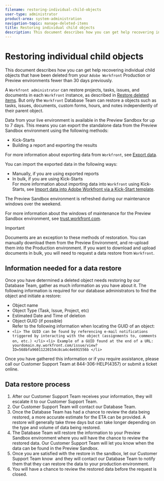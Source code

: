 ```yaml
---
filename: restoring-individual-child-objects
user-type: administrator
product-area: system-administration
navigation-topic: manage-deleted-items
title: Restoring individual child objects
description: This document describes how you can get help recovering individual child objects that have been deleted from your Adobe Workfront Production or Preview environments fewer than 30 days previously.
---
```


# Restoring individual child objects

This document describes how you can get help recovering individual child objects that have been deleted from your `Adobe Workfront` Production or Preview environments fewer than 30 days previously.

A `Workfront administrator` can restore projects, tasks, issues, and documents in each `Workfront` instance, as described in [Restore deleted items](../../../administration-and-setup/manage-workfront/manage-deleted-items/restore-deleted-items.md). But only the `Workfront` Database Team can restore a objects such as tasks, issues, documents, custom forms, hours, and notes independently of their parent object.

Data from your live environment is available in the Preview Sandbox for up to 7 days. This means you can export the standalone data from the Preview Sandbox environment using the following methods:

* Kick-Starts 
* Building a report and exporting the results

For more information about exporting data from `Workfront`, see [Export data](../../../reports-and-dashboards/reports/creating-and-managing-reports/export-data.md).

You can import the exported data in the following ways:

* Manually, if you are using exported reports 
* In bulk, if you are using Kick-Starts  
  For more information about importing data into `Workfront` using Kick-Starts, see [Import data into Adobe Workfront via a Kick-Start template](../../../administration-and-setup/manage-workfront/using-kick-starts/import-data-via-kickstarts.md).

The Preview Sandbox environment is refreshed during our maintenance windows over the weekend.

For more information about the windows of maintenance for the Preview Sandbox environment, see [trust.workfront.com](https://trust.workfront.com/).

>[!IMPORTANT]
>
>Documents are an exception to these methods of restoration. You can manually download them from the Preview Environment, and re-upload them into the Production environment. If you want to download and upload documents in bulk, you will need to request a data restore from `Workfront`.&nbsp;

## Information needed for a data restore

Once you have determined a deleted object needs restoring by our Database Team, gather as much information as you have about it. The following information is required for our database administrators to find the object and initiate a restore:

* Object name 
* Object Type (Task, Issue, Project, etc) 
* Estimated Date and Time of deletion 
* Object GUID (if possible)  
  Refer to the following information when locating the GUID of an object: 
* `<li> The GUID can be found by referencing e-mail notifications triggered by interacting with the object (assignments to, comments on, etc.) </li>` `<li> Example of a GUID found at the end of a URL: yourdomain.my.workfront.com/issue/view?ID=568bfa96011220154c8ca4c4e691556b </li>`

Once you have gathered this information or if you require assistance, please call our Customer Support Team at 844-306-HELP(4357) or submit a ticket online.

## Data restore process

1. After our Customer Support Team receives your information, they will escalate it to our Customer Support Team. 
1. Our Customer Support Team will contact our Database Team.
1. Once the Database Team has had a chance to review the data being restored, a more accurate estimate for the ETA can be provided. A restore will generally take three days but can take longer depending on the type and volume of data being restored. 
1. The Database Team will restore the information to your Preview Sandbox environment where you will have the chance to review the restored data. Our Customer Support Team will let you know when the data can be found&nbsp;in the Preview Sandbox. 
1. Once you are satisfied with the restore in the sandbox, let our Customer Support Team know &nbsp;and they will contact our&nbsp;Database Team to notify them that they can restore the data to your production environment. 
1. You will have a chance to review the restored data before the request is closed.

